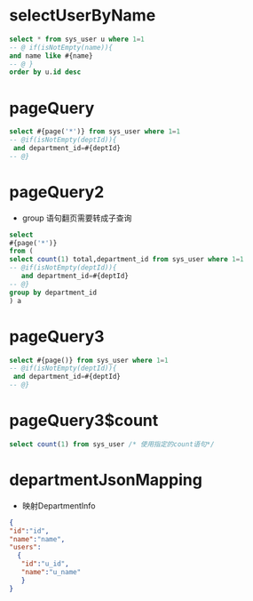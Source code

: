 selectUserByName
===

```sql
select * from sys_user u where 1=1 
-- @ if(isNotEmpty(name)){
and name like #{name}
-- @ }
order by u.id desc
```


pageQuery
===

```sql
select #{page('*')} from sys_user where 1=1 
-- @if(isNotEmpty(deptId)){
 and department_id=#{deptId}
-- @}
```

pageQuery2
===

* group 语句翻页需要转成子查询

```sql
select 
#{page('*')}
from (
select count(1) total,department_id from sys_user where 1=1 
-- @if(isNotEmpty(deptId)){
   and department_id=#{deptId}
-- @}
group by department_id
) a
```


pageQuery3
===

```sql
select #{page()} from sys_user where 1=1 
-- @if(isNotEmpty(deptId)){
 and department_id=#{deptId}
-- @}
```

pageQuery3$count
===

```sql
select count(1) from sys_user /* 使用指定的count语句*/
```


departmentJsonMapping
===

* 映射DepartmentInfo

```json
{
"id":"id",
"name":"name",
"users":
  {
   "id":"u_id",
   "name":"u_name"
   }
}
```
  